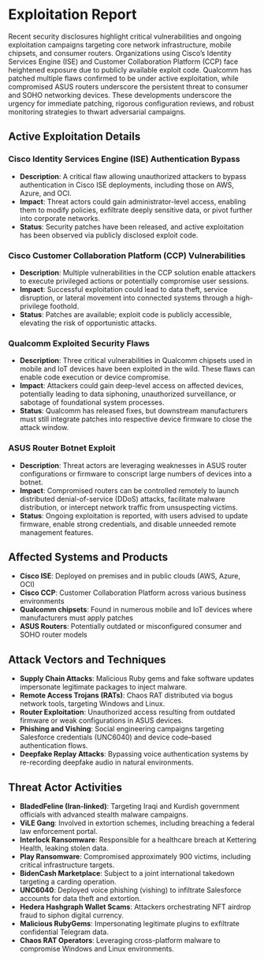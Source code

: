 # Exploitation Report

Recent security disclosures highlight critical vulnerabilities and ongoing exploitation campaigns targeting core network infrastructure, mobile chipsets, and consumer routers. Organizations using Cisco’s Identity Services Engine (ISE) and Customer Collaboration Platform (CCP) face heightened exposure due to publicly available exploit code. Qualcomm has patched multiple flaws confirmed to be under active exploitation, while compromised ASUS routers underscore the persistent threat to consumer and SOHO networking devices. These developments underscore the urgency for immediate patching, rigorous configuration reviews, and robust monitoring strategies to thwart adversarial campaigns.

## Active Exploitation Details

### Cisco Identity Services Engine (ISE) Authentication Bypass
- **Description**: A critical flaw allowing unauthorized attackers to bypass authentication in Cisco ISE deployments, including those on AWS, Azure, and OCI.
- **Impact**: Threat actors could gain administrator-level access, enabling them to modify policies, exfiltrate deeply sensitive data, or pivot further into corporate networks.
- **Status**: Security patches have been released, and active exploitation has been observed via publicly disclosed exploit code.

### Cisco Customer Collaboration Platform (CCP) Vulnerabilities
- **Description**: Multiple vulnerabilities in the CCP solution enable attackers to execute privileged actions or potentially compromise user sessions.
- **Impact**: Successful exploitation could lead to data theft, service disruption, or lateral movement into connected systems through a high-privilege foothold.
- **Status**: Patches are available; exploit code is publicly accessible, elevating the risk of opportunistic attacks.

### Qualcomm Exploited Security Flaws
- **Description**: Three critical vulnerabilities in Qualcomm chipsets used in mobile and IoT devices have been exploited in the wild. These flaws can enable code execution or device compromise.
- **Impact**: Attackers could gain deep-level access on affected devices, potentially leading to data siphoning, unauthorized surveillance, or sabotage of foundational system processes.
- **Status**: Qualcomm has released fixes, but downstream manufacturers must still integrate patches into respective device firmware to close the attack window.

### ASUS Router Botnet Exploit
- **Description**: Threat actors are leveraging weaknesses in ASUS router configurations or firmware to conscript large numbers of devices into a botnet.
- **Impact**: Compromised routers can be controlled remotely to launch distributed denial-of-service (DDoS) attacks, facilitate malware distribution, or intercept network traffic from unsuspecting victims.
- **Status**: Ongoing exploitation is reported, with users advised to update firmware, enable strong credentials, and disable unneeded remote management features.

## Affected Systems and Products
- **Cisco ISE**: Deployed on premises and in public clouds (AWS, Azure, OCI)  
- **Cisco CCP**: Customer Collaboration Platform across various business environments  
- **Qualcomm chipsets**: Found in numerous mobile and IoT devices where manufacturers must apply patches  
- **ASUS Routers**: Potentially outdated or misconfigured consumer and SOHO router models  

## Attack Vectors and Techniques
- **Supply Chain Attacks**: Malicious Ruby gems and fake software updates impersonate legitimate packages to inject malware.  
- **Remote Access Trojans (RATs)**: Chaos RAT distributed via bogus network tools, targeting Windows and Linux.  
- **Router Exploitation**: Unauthorized access resulting from outdated firmware or weak configurations in ASUS devices.  
- **Phishing and Vishing**: Social engineering campaigns targeting Salesforce credentials (UNC6040) and device code–based authentication flows.  
- **Deepfake Replay Attacks**: Bypassing voice authentication systems by re-recording deepfake audio in natural environments.  

## Threat Actor Activities
- **BladedFeline (Iran-linked)**: Targeting Iraqi and Kurdish government officials with advanced stealth malware campaigns.  
- **ViLE Gang**: Involved in extortion schemes, including breaching a federal law enforcement portal.  
- **Interlock Ransomware**: Responsible for a healthcare breach at Kettering Health, leaking stolen data.  
- **Play Ransomware**: Compromised approximately 900 victims, including critical infrastructure targets.  
- **BidenCash Marketplace**: Subject to a joint international takedown targeting a carding operation.  
- **UNC6040**: Deployed voice phishing (vishing) to infiltrate Salesforce accounts for data theft and extortion.  
- **Hedera Hashgraph Wallet Scams**: Attackers orchestrating NFT airdrop fraud to siphon digital currency.  
- **Malicious RubyGems**: Impersonating legitimate plugins to exfiltrate confidential Telegram data.  
- **Chaos RAT Operators**: Leveraging cross-platform malware to compromise Windows and Linux environments.  

